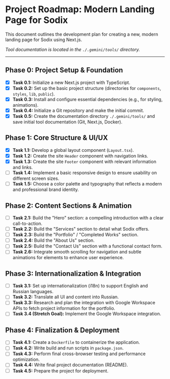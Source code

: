 # Project Roadmap: Modern Landing Page for Sodix

This document outlines the development plan for creating a new, modern landing page for Sodix using Next.js.

*Tool documentation is located in the `./.gemini/tools/` directory.*

---

## Phase 0: Project Setup & Foundation

- [x] **Task 0.1:** Initialize a new Next.js project with TypeScript.
- [x] **Task 0.2:** Set up the basic project structure (directories for `components`, `styles`, `lib`, `public`).
- [x] **Task 0.3:** Install and configure essential dependencies (e.g., for styling, animations).
- [x] **Task 0.4:** Initialize a Git repository and make the initial commit.
- [x] **Task 0.5:** Create the documentation directory `./.gemini/tools/` and save initial tool documentation (Git, Next.js, Docker).

## Phase 1: Core Structure & UI/UX

- [x] **Task 1.1:** Develop a global layout component (`Layout.tsx`).
- [x] **Task 1.2:** Create the site `Header` component with navigation links.
- [x] **Task 1.3:** Create the site `Footer` component with relevant information and links.
- [ ] **Task 1.4:** Implement a basic responsive design to ensure usability on different screen sizes.
- [ ] **Task 1.5:** Choose a color palette and typography that reflects a modern and professional brand identity.

## Phase 2: Content Sections & Animation

- [ ] **Task 2.1:** Build the "Hero" section: a compelling introduction with a clear call-to-action.
- [ ] **Task 2.2:** Build the "Services" section to detail what Sodix offers.
- [ ] **Task 2.3:** Build the "Portfolio" / "Completed Works" section.
- [ ] **Task 2.4:** Build the "About Us" section.
- [ ] **Task 2.5:** Build the "Contact Us" section with a functional contact form.
- [ ] **Task 2.6:** Integrate smooth scrolling for navigation and subtle animations for elements to enhance user experience.

## Phase 3: Internationalization & Integration

- [ ] **Task 3.1:** Set up internationalization (i18n) to support English and Russian languages.
- [ ] **Task 3.2:** Translate all UI and content into Russian.
- [ ] **Task 3.3:** Research and plan the integration with Google Workspace APIs to fetch project information for the portfolio.
- [ ] **Task 3.4 (Stretch Goal):** Implement the Google Workspace integration.

## Phase 4: Finalization & Deployment

- [ ] **Task 4.1:** Create a `Dockerfile` to containerize the application.
- [ ] **Task 4.2:** Write build and run scripts in `package.json`.
- [ ] **Task 4.3:** Perform final cross-browser testing and performance optimization.
- [ ] **Task 4.4:** Write final project documentation (README).
- [ ] **Task 4.5:** Prepare the project for deployment.
